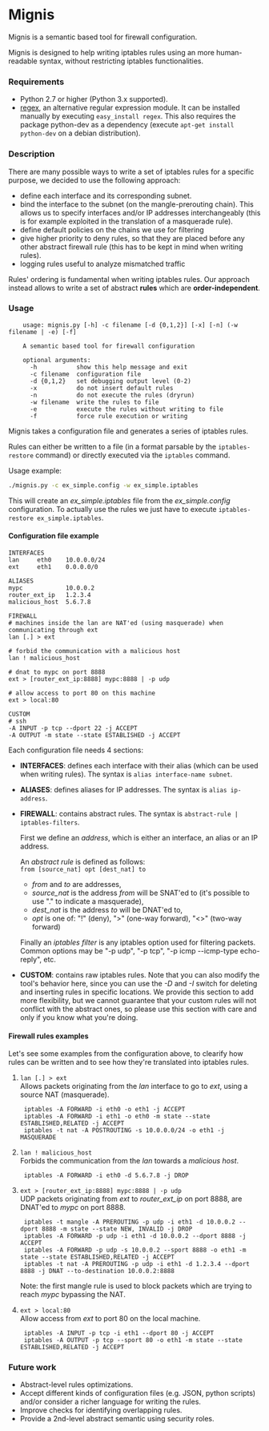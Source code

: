 Mignis
======

Mignis is a semantic based tool for firewall configuration.

Mignis is designed to help writing iptables rules using an more human-readable syntax, without restricting iptables functionalities.

### Requirements
* Python 2.7 or higher (Python 3.x supported).
* [regex][], an alternative regular expression module. It can be installed manually by executing `easy_install regex`. This also requires the package python-dev as a dependency (execute `apt-get install python-dev` on a debian distribution).

<!--
[ipaddr-py][], a python IP address manipulation library. It can be installed manually by executing `easy_install ipaddr`.
-->

### Description
There are many possible ways to write a set of iptables rules for a specific purpose, we decided to use the following approach:

* define each interface and its corresponding subnet.
* bind the interface to the subnet (on the mangle-prerouting chain). This allows us to specify interfaces and/or IP addresses interchangeably (this is for example exploited in the translation of a masquerade rule).
* define default policies on the chains we use for filtering
* give higher priority to deny rules, so that they are placed before any other abstract firewall rule (this has to be kept in mind when writing rules).
* logging rules useful to analyze mismatched traffic

Rules' ordering is fundamental when writing iptables rules. Our approach instead allows to write a set of abstract **rules** which are **order-independent**.

### Usage
```
	usage: mignis.py [-h] -c filename [-d {0,1,2}] [-x] [-n] (-w filename | -e) [-f]
	
	A semantic based tool for firewall configuration
	
	optional arguments:
	  -h           show this help message and exit
	  -c filename  configuration file
	  -d {0,1,2}   set debugging output level (0-2)
	  -x           do not insert default rules
	  -n           do not execute the rules (dryrun)
	  -w filename  write the rules to file
	  -e           execute the rules without writing to file
	  -f           force rule execution or writing
```

Mignis takes a configuration file and generates a series of iptables rules.

Rules can either be written to a file (in a format parsable by the `iptables-restore` command) or directly executed via the `iptables` command.

Usage example:
```bash
./mignis.py -c ex_simple.config -w ex_simple.iptables
```

This will create an *ex_simple.iptables* file from the *ex_simple.config* configuration.
To actually use the rules we just have to execute `iptables-restore ex_simple.iptables`.

#### Configuration file example
```
INTERFACES
lan		eth0	10.0.0.0/24
ext		eth1	0.0.0.0/0

ALIASES
mypc			10.0.0.2
router_ext_ip	1.2.3.4
malicious_host	5.6.7.8

FIREWALL
# machines inside the lan are NAT'ed (using masquerade) when communicating through ext
lan [.] > ext

# forbid the communication with a malicious host
lan ! malicious_host

# dnat to mypc on port 8888
ext > [router_ext_ip:8888] mypc:8888 | -p udp

# allow access to port 80 on this machine
ext > local:80

CUSTOM
# ssh
-A INPUT -p tcp --dport 22 -j ACCEPT
-A OUTPUT -m state --state ESTABLISHED -j ACCEPT
```

Each configuration file needs 4 sections:

* **INTERFACES**: defines each interface with their alias (which can be used when writing rules). The syntax is `alias interface-name subnet`.
* **ALIASES**: defines aliases for IP addresses. The syntax is `alias ip-address`.
* **FIREWALL**: contains abstract rules. The syntax is `abstract-rule | iptables-filters`.

	First we define an *address*, which is either an interface, an alias or an IP address.

	An *abstract rule* is defined as follows:<br>
	`from [source_nat] opt [dest_nat] to`

	* *from* and *to* are addresses,
	* *source_nat* is the address *from* will be SNAT'ed to (it's possible to use "." to indicate a masquerade),
	* *dest_nat* is the address *to* will be DNAT'ed to,
	* *opt* is one of: "!" (deny), ">" (one-way forward), "<>" (two-way forward)

	Finally an *iptables filter* is any iptables option used for filtering packets.<br>
	Common options may be "-p udp", "-p tcp", "-p icmp --icmp-type echo-reply", etc.

* **CUSTOM**: contains raw iptables rules. Note that you can also modify the tool's behavior here, since you can use the _-D_ and _-I_ switch for deleting and inserting rules in specific locations. We provide this section to add more flexibility, but we cannot guarantee that your custom rules will not conflict with the abstract ones, so please use this section with care and only if you know what you're doing.

#### Firewall rules examples
Let's see some examples from the configuration above, to clearify how rules can be written and to see how they're translated into iptables rules.

1. ```lan [.] > ext```<br>
	Allows packets originating from the _lan_ interface to go to _ext_, using a source NAT (masquerade).

		iptables -A FORWARD -i eth0 -o eth1 -j ACCEPT
		iptables -A FORWARD -i eth1 -o eth0 -m state --state ESTABLISHED,RELATED -j ACCEPT
		iptables -t nat -A POSTROUTING -s 10.0.0.0/24 -o eth1 -j MASQUERADE
		

1. ```lan ! malicious_host```<br>
	Forbids the communication from the _lan_ towards a *malicious host*.

		iptables -A FORWARD -i eth0 -d 5.6.7.8 -j DROP

1. ```ext > [router_ext_ip:8888] mypc:8888 | -p udp```<br>
	UDP packets originating from _ext_ to *router_ext_ip* on port 8888, are DNAT'ed to _mypc_ on port 8888.

		iptables -t mangle -A PREROUTING -p udp -i eth1 -d 10.0.0.2 --dport 8888 -m state --state NEW, INVALID -j DROP
		iptables -A FORWARD -p udp -i eth1 -d 10.0.0.2 --dport 8888 -j ACCEPT
		iptables -A FORWARD -p udp -s 10.0.0.2 --sport 8888 -o eth1 -m state --state ESTABLISHED,RELATED -j ACCEPT
		iptables -t nat -A PREROUTING -p udp -i eth1 -d 1.2.3.4 --dport 8888 -j DNAT --to-destination 10.0.0.2:8888

	Note: the first mangle rule is used to block packets which are trying to reach _mypc_ bypassing the NAT.

1. ```ext > local:80```<br>
	Allow access from _ext_ to port 80 on the local machine.

		iptables -A INPUT -p tcp -i eth1 --dport 80 -j ACCEPT
		iptables -A OUTPUT -p tcp --sport 80 -o eth1 -m state --state ESTABLISHED,RELATED -j ACCEPT


### Future work
* Abstract-level rules optimizations.
* Accept different kinds of configuration files (e.g. JSON, python scripts) and/or consider a richer language for writing the rules.
* Improve checks for identifying overlapping rules.
* Provide a 2nd-level abstract semantic using security roles.

[ipaddr-py]:	https://code.google.com/p/ipaddr-py/
[regex]:		https://pypi.python.org/pypi/regex/
